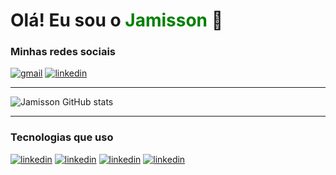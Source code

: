 

# Olá! Eu sou o <strong style="color: green;">Jamisson</strong> 🤙

### Minhas redes sociais 
[![gmail](https://img.shields.io/badge/Gmail-D14836?style=for-the-badge&logo=gmail&logoColor=white)]()
[![linkedin](https://img.shields.io/badge/LinkedIn-0077B5?style=for-the-badge&logo=linkedin&logoColor=white)](https://www.linkedin.com/in/jamisson-lira-ramos-272788112)

---

![Jamisson GitHub stats](https://github-readme-stats.vercel.app/api?username=JamissonRamos&show_icons=true&theme=radical)

---

### Tecnologias que uso
[![linkedin](https://img.shields.io/badge/HTML5-E34F26?style=for-the-badge&logo=html5&logoColor=white)]()
[![linkedin](https://img.shields.io/badge/CSS3-1572B6?style=for-the-badge&logo=css3&logoColor=white)]()
[![linkedin](https://img.shields.io/badge/C%23-239120?style=for-the-badge&logo=c-sharp&logoColor=white)]()
[![linkedin](https://img.shields.io/badge/JavaScript-F7DF1E?style=for-the-badge&logo=javascript&logoColor=black)]()
